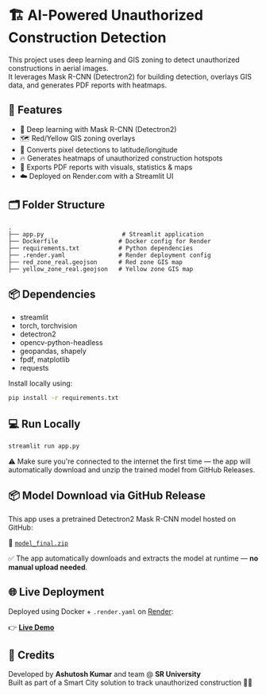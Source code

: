 # 🏗️ AI-Powered Unauthorized Construction Detection

This project uses deep learning and GIS zoning to detect unauthorized constructions in aerial images.  
It leverages Mask R-CNN (Detectron2) for building detection, overlays GIS data, and generates PDF reports with heatmaps.

## 🚀 Features

- 🧠 Deep learning with Mask R-CNN (Detectron2)
- 🗺️ Red/Yellow GIS zoning overlays
- 📍 Converts pixel detections to latitude/longitude
- 🔥 Generates heatmaps of unauthorized construction hotspots
- 📄 Exports PDF reports with visuals, statistics & maps
- ☁️ Deployed on Render.com with a Streamlit UI

## 🗂️ Folder Structure

```
.
├── app.py                      # Streamlit application
├── Dockerfile                 # Docker config for Render
├── requirements.txt           # Python dependencies
├── .render.yaml               # Render deployment config
├── red_zone_real.geojson      # Red zone GIS map
├── yellow_zone_real.geojson   # Yellow zone GIS map
```

## 📦 Dependencies

- streamlit  
- torch, torchvision  
- detectron2  
- opencv-python-headless  
- geopandas, shapely  
- fpdf, matplotlib  
- requests  

Install locally using:
```bash
pip install -r requirements.txt
```

## 💻 Run Locally

```bash
streamlit run app.py
```

⚠️ Make sure you're connected to the internet the first time — the app will automatically download and unzip the trained model from GitHub Releases.

## 📦 Model Download via GitHub Release

This app uses a pretrained Detectron2 Mask R-CNN model hosted on GitHub:

🔗 [`model_final.zip`](https://github.com/ashutosh-linux/unauthorized-detection/releases/download/v2.0/model_final.zip)

✅ The app automatically downloads and extracts the model at runtime — **no manual upload needed**.

## 🌐 Live Deployment

Deployed using Docker + `.render.yaml` on [Render](https://render.com):

👉 **[Live Demo](https://unauthorized-detection.onrender.com)**

## 📢 Credits

Developed by **Ashutosh Kumar** and team @ **SR University**  
Built as part of a Smart City solution to track unauthorized construction 🚁📡
